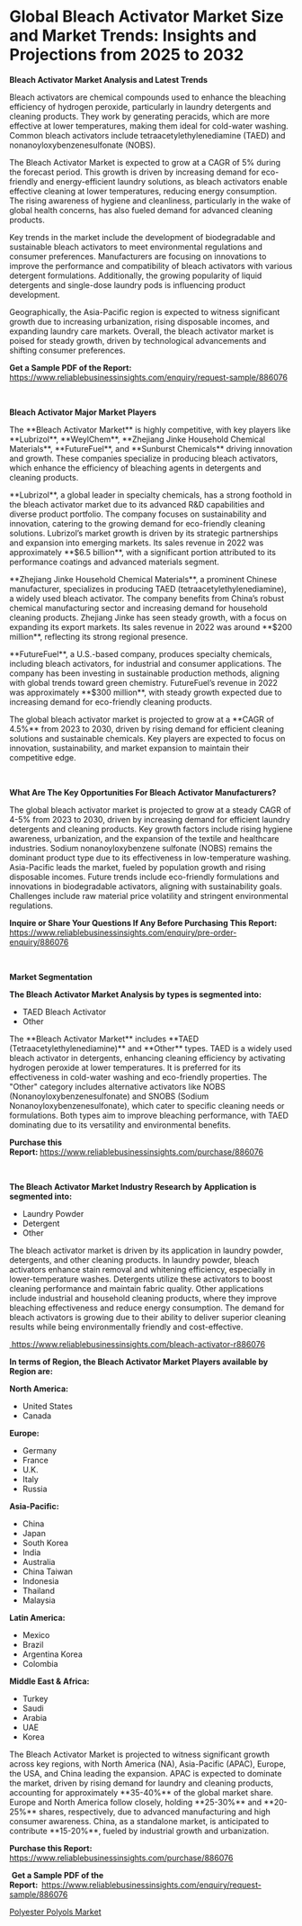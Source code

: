 <p><h1>Global Bleach Activator Market Size and Market Trends: Insights and Projections from 2025 to 2032</h1></p><p><strong>Bleach Activator Market Analysis and Latest Trends</strong></p>
<p><p>Bleach activators are chemical compounds used to enhance the bleaching efficiency of hydrogen peroxide, particularly in laundry detergents and cleaning products. They work by generating peracids, which are more effective at lower temperatures, making them ideal for cold-water washing. Common bleach activators include tetraacetylethylenediamine (TAED) and nonanoyloxybenzenesulfonate (NOBS).</p><p>The Bleach Activator Market is expected to grow at a CAGR of 5% during the forecast period. This growth is driven by increasing demand for eco-friendly and energy-efficient laundry solutions, as bleach activators enable effective cleaning at lower temperatures, reducing energy consumption. The rising awareness of hygiene and cleanliness, particularly in the wake of global health concerns, has also fueled demand for advanced cleaning products.</p><p>Key trends in the market include the development of biodegradable and sustainable bleach activators to meet environmental regulations and consumer preferences. Manufacturers are focusing on innovations to improve the performance and compatibility of bleach activators with various detergent formulations. Additionally, the growing popularity of liquid detergents and single-dose laundry pods is influencing product development.</p><p>Geographically, the Asia-Pacific region is expected to witness significant growth due to increasing urbanization, rising disposable incomes, and expanding laundry care markets. Overall, the bleach activator market is poised for steady growth, driven by technological advancements and shifting consumer preferences.</p></p>
<p><strong>Get a Sample PDF of the Report:&nbsp;</strong> <a href="https://www.reliablebusinessinsights.com/enquiry/request-sample/886076?utm_campaign=2119&utm_medium=2&utm_source=Github&utm_content=ia&utm_term=26012025&utm_id=bleach-activator">https://www.reliablebusinessinsights.com/enquiry/request-sample/886076</a></p>
<p>&nbsp;</p>
<p><strong>Bleach Activator Major Market Players</strong></p>
<p><p>The **Bleach Activator Market** is highly competitive, with key players like **Lubrizol**, **WeylChem**, **Zhejiang Jinke Household Chemical Materials**, **FutureFuel**, and **Sunburst Chemicals** driving innovation and growth. These companies specialize in producing bleach activators, which enhance the efficiency of bleaching agents in detergents and cleaning products.</p><p>**Lubrizol**, a global leader in specialty chemicals, has a strong foothold in the bleach activator market due to its advanced R&D capabilities and diverse product portfolio. The company focuses on sustainability and innovation, catering to the growing demand for eco-friendly cleaning solutions. Lubrizol’s market growth is driven by its strategic partnerships and expansion into emerging markets. Its sales revenue in 2022 was approximately **$6.5 billion**, with a significant portion attributed to its performance coatings and advanced materials segment.</p><p>**Zhejiang Jinke Household Chemical Materials**, a prominent Chinese manufacturer, specializes in producing TAED (tetraacetylethylenediamine), a widely used bleach activator. The company benefits from China’s robust chemical manufacturing sector and increasing demand for household cleaning products. Zhejiang Jinke has seen steady growth, with a focus on expanding its export markets. Its sales revenue in 2022 was around **$200 million**, reflecting its strong regional presence.</p><p>**FutureFuel**, a U.S.-based company, produces specialty chemicals, including bleach activators, for industrial and consumer applications. The company has been investing in sustainable production methods, aligning with global trends toward green chemistry. FutureFuel’s revenue in 2022 was approximately **$300 million**, with steady growth expected due to increasing demand for eco-friendly cleaning products.</p><p>The global bleach activator market is projected to grow at a **CAGR of 4.5%** from 2023 to 2030, driven by rising demand for efficient cleaning solutions and sustainable chemicals. Key players are expected to focus on innovation, sustainability, and market expansion to maintain their competitive edge.</p></p>
<p>&nbsp;</p>
<p><strong>What Are The Key Opportunities For Bleach Activator Manufacturers?</strong></p>
<p><p>The global bleach activator market is projected to grow at a steady CAGR of 4-5% from 2023 to 2030, driven by increasing demand for efficient laundry detergents and cleaning products. Key growth factors include rising hygiene awareness, urbanization, and the expansion of the textile and healthcare industries. Sodium nonanoyloxybenzene sulfonate (NOBS) remains the dominant product type due to its effectiveness in low-temperature washing. Asia-Pacific leads the market, fueled by population growth and rising disposable incomes. Future trends include eco-friendly formulations and innovations in biodegradable activators, aligning with sustainability goals. Challenges include raw material price volatility and stringent environmental regulations.</p></p>
<p><strong>Inquire or Share Your Questions If Any Before Purchasing This Report:</strong> <a href="https://www.reliablebusinessinsights.com/enquiry/pre-order-enquiry/886076?utm_campaign=2119&utm_medium=2&utm_source=Github&utm_content=ia&utm_term=26012025&utm_id=bleach-activator">https://www.reliablebusinessinsights.com/enquiry/pre-order-enquiry/886076</a></p>
<p>&nbsp;</p>
<p><strong>Market Segmentation</strong></p>
<p><strong>The Bleach Activator Market Analysis by types is segmented into:</strong></p>
<p><ul><li>TAED Bleach Activator</li><li>Other</li></ul></p>
<p><p>The **Bleach Activator Market** includes **TAED (Tetraacetylethylenediamine)** and **Other** types. TAED is a widely used bleach activator in detergents, enhancing cleaning efficiency by activating hydrogen peroxide at lower temperatures. It is preferred for its effectiveness in cold-water washing and eco-friendly properties. The "Other" category includes alternative activators like NOBS (Nonanoyloxybenzenesulfonate) and SNOBS (Sodium Nonanoyloxybenzenesulfonate), which cater to specific cleaning needs or formulations. Both types aim to improve bleaching performance, with TAED dominating due to its versatility and environmental benefits.</p></p>
<p><strong>Purchase this Report:&nbsp;</strong><a href="https://www.reliablebusinessinsights.com/purchase/886076?utm_campaign=2119&utm_medium=2&utm_source=Github&utm_content=ia&utm_term=26012025&utm_id=bleach-activator">https://www.reliablebusinessinsights.com/purchase/886076</a></p>
<p>&nbsp;</p>
<p><strong>The Bleach Activator Market Industry Research by Application is segmented into:</strong></p>
<p><ul><li>Laundry Powder</li><li>Detergent</li><li>Other</li></ul></p>
<p><p>The bleach activator market is driven by its application in laundry powder, detergents, and other cleaning products. In laundry powder, bleach activators enhance stain removal and whitening efficiency, especially in lower-temperature washes. Detergents utilize these activators to boost cleaning performance and maintain fabric quality. Other applications include industrial and household cleaning products, where they improve bleaching effectiveness and reduce energy consumption. The demand for bleach activators is growing due to their ability to deliver superior cleaning results while being environmentally friendly and cost-effective.</p></p>
<p><a href="https://www.reliablebusinessinsights.com/bleach-activator-r886076?utm_campaign=2119&utm_medium=2&utm_source=Github&utm_content=ia&utm_term=26012025&utm_id=bleach-activator">&nbsp;https://www.reliablebusinessinsights.com/bleach-activator-r886076</a></p>
<p><strong>In terms of Region, the Bleach Activator Market Players available by Region are:</strong></p>
<p>
    <p> <strong> North America: </strong>
        <ul>
            <li>United States</li>
            <li>Canada</li>
        </ul>
        </p> 
    <p> <strong> Europe: </strong>
        <ul>
            <li>Germany</li>
            <li>France</li>
            <li>U.K.</li>
            <li>Italy</li>
            <li>Russia</li>
        </ul>
        </p> 
    <p> <strong> Asia-Pacific: </strong>
        <ul>
            <li>China</li>
            <li>Japan</li>
            <li>South Korea</li>
            <li>India</li>
            <li>Australia</li>
            <li>China Taiwan</li>
            <li>Indonesia</li>
            <li>Thailand</li>
            <li>Malaysia</li>
        </ul>
        </p> 
    <p> <strong> Latin America: </strong>
        <ul>
            <li>Mexico</li>
            <li>Brazil</li>
            <li>Argentina Korea</li>
            <li>Colombia</li>
        </ul>
        </p> 
    <p> <strong> Middle East & Africa: </strong>
        <ul>
            <li>Turkey</li>
            <li>Saudi</li>
            <li>Arabia</li>
            <li>UAE</li>
            <li>Korea</li>
        </ul>
    </p>
    </p>
<p><p>The Bleach Activator Market is projected to witness significant growth across key regions, with North America (NA), Asia-Pacific (APAC), Europe, the USA, and China leading the expansion. APAC is expected to dominate the market, driven by rising demand for laundry and cleaning products, accounting for approximately **35-40%** of the global market share. Europe and North America follow closely, holding **25-30%** and **20-25%** shares, respectively, due to advanced manufacturing and high consumer awareness. China, as a standalone market, is anticipated to contribute **15-20%**, fueled by industrial growth and urbanization.</p></p>
<p><strong>Purchase this Report: </strong><a href="https://www.reliablebusinessinsights.com/purchase/886076?utm_campaign=2119&utm_medium=2&utm_source=Github&utm_content=ia&utm_term=26012025&utm_id=bleach-activator">https://www.reliablebusinessinsights.com/purchase/886076</a></p>
<p>&nbsp;<strong>Get a Sample PDF of the Report:&nbsp;&nbsp;</strong><a href="https://www.reliablebusinessinsights.com/enquiry/request-sample/886076?utm_campaign=2119&utm_medium=2&utm_source=Github&utm_content=ia&utm_term=26012025&utm_id=bleach-activator">https://www.reliablebusinessinsights.com/enquiry/request-sample/886076</a></p>
<p><strong></strong></p>
<p><p><a href="https://github.com/globismark/Market-Research-Report-List-6/blob/main/polyester-polyols-market.md?utm_campaign=2119&utm_medium=2&utm_source=Github&utm_content=ia&utm_term=26012025&utm_id=bleach-activator">Polyester Polyols Market</a></p></p>